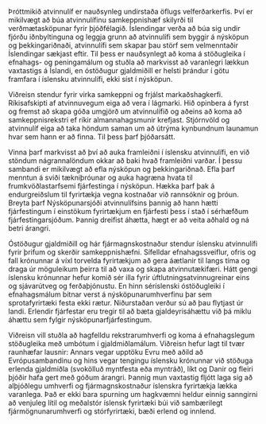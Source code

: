 Þróttmikið atvinnulíf er nauðsynleg undirstaða öflugs velferðarkerfis. Því er mikilvægt að búa atvinnulífinu samkeppnishæf skilyrði til verðmætasköpunar fyrir þjóðfélagið. Íslendingar verða að búa sig undir fjórðu iðnbyltinguna og leggja grunn að atvinnulífi sem byggir á nýsköpun og þekkingariðnaði, atvinnulífi sem skapar þau störf sem velmenntaðir Íslendingar sækjast eftir. Til þess er nauðsynlegt að koma á stöðugleika í efnahags- og peningamálum og stuðla að markvisst að varanlegri lækkun vaxtastigs á Íslandi, en óstöðugur gjaldmiðill er helsti þrándur í götu framfara í íslensku atvinnulífi, ekki síst í nýsköpun.

Viðreisn stendur fyrir virka samkeppni og frjálst markaðshagkerfi. Ríkisafskipti af atvinnuvegum eiga að vera í lágmarki. Hið opinbera á fyrst og fremst að skapa góða umgjörð um atvinnulífið og aðeins að koma að samkeppnisrekstri ef ríkir almannahagsmunir krefjast. Stjórnvöld og atvinnulíf eiga að taka höndum saman um að útrýma kynbundnum launamun hvar sem hann er að finna. Til þess þarf þjóðarsátt.

Vinna þarf markvisst að því að auka framleiðni í íslensku atvinnulífi, en við stöndum nágrannalöndum okkar að baki hvað framleiðni varðar. Í þessu sambandi er mikilvægt að efla nýsköpun og þekkingariðnað. Efla þarf menntun á sviði tækniþróunar og auka hagræna hvata til frumkvöðlastarfsemi fjárfestinga í nýsköpun. Hækka þarf þak á endurgreiðslum til fyrirtækja vegna kostnaðar við rannsóknir og þróun. Breyta þarf Nýsköpunarsjóði atvinnulífsins þannig að hann hætti fjárfestingum í einstökum fyrirtækjum en fjárfesti þess í stað í sérhæfðum fjárfestingarsjóðum. Þannig dreifist áhætta, hægt er að veita aðhald og ná betri árangri.

Óstöðugur gjaldmiðill og hár fjármagnskostnaður stendur íslensku atvinnulífi fyrir þrifum og skerðir samkeppnishæfni. Sífelldar efnahagssveiflur, ofris og fall krónunnar á víxl torvelda fyrirtækjum að gera áætlanir til langs tíma og draga úr möguleikum þeirra til að vaxa og skapa atvinnutækifæri. Hátt gengi íslensku krónunnar hefur komið sér illa fyrir úftlutningsatvinnugreinar eins og sjávarútveg og ferðaþjónustu. En hinn séríslenski óstöðugleiki í efnahagsmálum bitnar verst á nýsköpunarumhverfinu þar sem sprotafyrirtæki festa ekki rætur. Niðurstaðan verður sú að þau flytjast úr landi. Erlendir fjárfestar eru tregir til að bæta gjaldeyrisáhættu við þá miklu áhættu sem fylgir nýsköpunarfjárfestingum.

Viðreisn vill stuðla að hagfelldu rekstrarumhverfi og koma á efnahagslegum stöðugleika með umbótum í gjaldmiðlamálum. Viðreisn hefur lagt til tvær raunhæfar lausnir: Annars vegar upptöku Evru með aðild að Evrópusambandinu og hins vegar tengingu íslensku krónunnar við stöðuga erlenda gjaldmiðla (svokölluð myntfesta eða myntráð), líkt og Danir og fleiri þjóðir hafa gert með góðum árangri. Þannig mun vaxtastig fljótt laga sig að alþjóðlegu umhverfi og fjármagnskostnaður íslenskra fyrirtækja lækka varanlega. Það er ekki bara spurning um hagkvæmni heldur einnig sanngirni að venjuleg lítil og meðalstór íslensk fyrirtæki búi við sambærilegt fjármögnunarumhverfi og stórfyrirtæki, bæði erlend og innlend.

